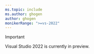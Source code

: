 ```yaml
---
ms.topic: include
ms.author: ghogen
author: ghogen
monikerRange: ">=vs-2022"
---
```

> [!IMPORTANT]
> Visual Studio 2022 is currently in preview.
